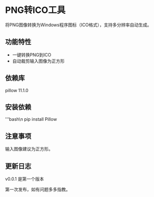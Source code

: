 # PNG转ICO工具

将PNG图像转换为Windows程序图标（ICO格式），支持多分辨率自动生成。

## 功能特性

- 一键转换PNG到ICO
- 自动裁剪输入图像为正方形
## 依赖库
pillow 11.1.0
## 安装依赖

'''bash\n
pip install Pillow
## 注意事项
输入图像建议为正方形。
## 更新日志
v0.0.1 是第一个版本

第一次发布，如有问题多多指教。
